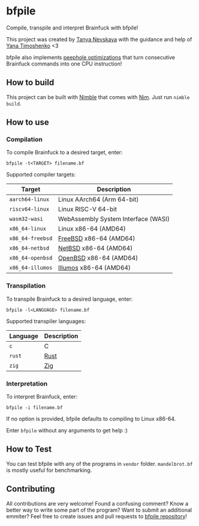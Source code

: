 # bfpile

Compile, transpile and interpret Brainfuck with bfpile!

This project was created by [Tanya Nevskaya](https://github.com/unparalloser) with the guidance and help of [Yana Timoshenko](https://github.com/abelianring) <3

bfpile also implements [peephole optimizations](https://en.wikipedia.org/wiki/Peephole_optimization) that turn consecutive Brainfuck commands into one CPU instruction!

## How to build

This project can be built with [Nimble](https://github.com/nim-lang/nimble) that comes with [Nim](https://nim-lang.org). Just run `nimble build`.

## How to use

### Compilation

To compile Brainfuck to a desired target, enter:

`bfpile -t<TARGET> filename.bf`

Supported compiler targets:

| Target          | Description
|-----------------|------------
| `aarch64-linux` | Linux AArch64 (Arm 64-bit)
| `riscv64-linux` | Linux RISC-V 64-bit
| `wasm32-wasi`   | WebAssembly System Interface (WASI)
| `x86_64-linux`  | Linux x86-64 (AMD64)
| `x86_64-freebsd`| [FreeBSD](https://freebsd.org) x86-64 (AMD64)
| `x86_64-netbsd` | [NetBSD](https://netbsd.org) x86-64 (AMD64)
| `x86_64-openbsd`| [OpenBSD](https://openbsd.org) x86-64 (AMD64)
| `x86_64-illumos`| [Illumos](https://illumos.org) x86-64 (AMD64)

### Transpilation

To transpile Brainfuck to a desired language, enter:

`bfpile -l<LANGUAGE> filename.bf`

Supported transpiler languages:

| Language | Description
|----------|------------
| `c`      | C
| `rust`   | [Rust](https://rust-lang.org)
| `zig`    | [Zig](https://ziglang.org)

### Interpretation

To interpret Brainfuck, enter:

`bfpile -i filename.bf`

If no option is provided, bfpile defaults to compiling to Linux x86-64.

Enter `bfpile` without any arguments to get help :)

## How to Test

You can test bfpile with any of the programs in `vendor` folder. `mandelbrot.bf` is mostly useful for benchmarking.

## Contributing

All contributions are very welcome! Found a confusing comment? Know a better way to write some part of the program? Want to submit an additional emmiter? Feel free to create issues and pull requests to [bfpile repository](https://github.com/unparalloser/bfpile)!
